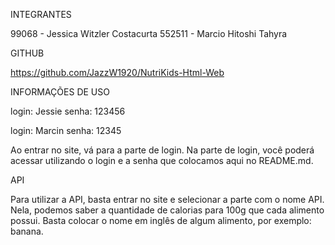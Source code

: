 INTEGRANTES 

99068 - Jessica Witzler Costacurta
552511 - Marcio Hitoshi Tahyra

GITHUB

https://github.com/JazzW1920/NutriKids-Html-Web

INFORMAÇÕES DE USO 

login: Jessie
senha: 123456

login: Marcin
senha: 12345

Ao entrar no site, vá para a parte de login.
Na parte de login, você poderá acessar utilizando o login e a senha que colocamos aqui no README.md. 

API

Para utilizar a API, basta entrar no site e selecionar a parte com o nome API.
Nela, podemos saber a quantidade de calorias para 100g que cada alimento possui.
Basta colocar o nome em inglês de algum alimento, por exemplo: banana.
